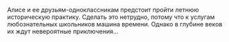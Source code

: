<!--2017-02-16 19:21:17-->
Алисе и ее друзьям-одноклассникам предстоит пройти летнюю историческую практику. Сделать это нетрудно, потому что к услугам любознательных школьников машина времени. Однако в глубине веков их ждут невероятные приключения…